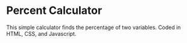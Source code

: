 # Percent Calculator
This simple calculator finds the percentage of two variables. Coded in HTML, CSS, and Javascript. 
